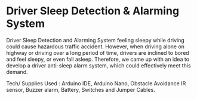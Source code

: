 # Driver Sleep Detection & Alarming System
Driver Sleep Detection and Alarming System feeling sleepy while driving could cause hazardous traffic accident. However, when driving alone on highway or driving over a long period of time, drivers are inclined to bored and feel sleepy, or even fall asleep.  Therefore, we came up with an idea to develop a driver anti-sleep alarm system, which could effectively meet this demand.

Tech/ Supplies Used : Arduino IDE, Arduino Nano, Obstacle Avoidance IR sensor, Buzzer alarm, Battery, Switches and Jumper Cables.
